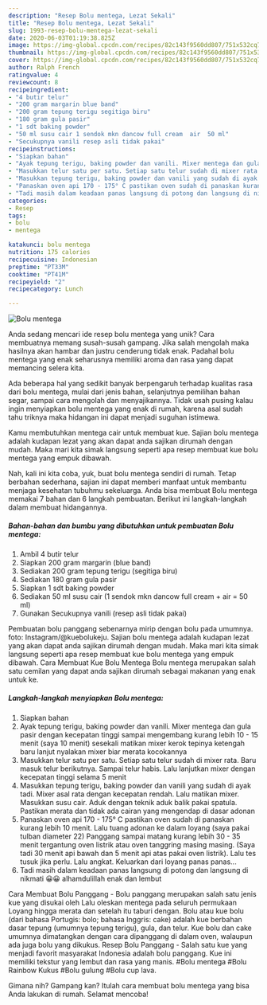 ```yaml
---
description: "Resep Bolu mentega, Lezat Sekali"
title: "Resep Bolu mentega, Lezat Sekali"
slug: 1993-resep-bolu-mentega-lezat-sekali
date: 2020-06-03T01:19:38.825Z
image: https://img-global.cpcdn.com/recipes/82c143f9560dd807/751x532cq70/bolu-mentega-foto-resep-utama.jpg
thumbnail: https://img-global.cpcdn.com/recipes/82c143f9560dd807/751x532cq70/bolu-mentega-foto-resep-utama.jpg
cover: https://img-global.cpcdn.com/recipes/82c143f9560dd807/751x532cq70/bolu-mentega-foto-resep-utama.jpg
author: Ralph French
ratingvalue: 4
reviewcount: 8
recipeingredient:
- "4 butir telur"
- "200 gram margarin blue band"
- "200 gram tepung terigu segitiga biru"
- "180 gram gula pasir"
- "1 sdt baking powder"
- "50 ml susu cair 1 sendok mkn dancow full cream  air  50 ml"
- "Secukupnya vanili resep asli tidak pakai"
recipeinstructions:
- "Siapkan bahan"
- "Ayak tepung terigu, baking powder dan vanili. Mixer mentega dan gula pasir dengan kecepatan tinggi sampai mengembang kurang lebih 10 - 15 menit (saya 10 menit) sesekali matikan mixer kerok tepinya ketengah baru lanjut nyalakan mixer biar merata kocokannya"
- "Masukkan telur satu per satu. Setiap satu telur sudah di mixer rata. Baru masuk telur berikutnya. Sampai telur habis. Lalu lanjutkan mixer dengan kecepatan tinggi selama 5 menit"
- "Masukkan tepung terigu, baking powder dan vanili yang sudah di ayak tadi. Mixer asal rata dengan kecepatan rendah. Lalu matikan mixer. Masukkan susu cair. Aduk dengan teknik aduk balik pakai spatula. Pastikan merata dan tidak ada cairan yang mengendap di dasar adonan"
- "Panaskan oven api 170 - 175° C pastikan oven sudah di panaskan kurang lebih 10 menit. Lalu tuang adonan ke dalam loyang (saya pakai tulban diameter 22) Panggang sampai matang kurang lebih 30 - 35 menit tergantung oven listrik atau oven tanggring masing masing. (Saya tadi 30 menit api bawah dan 5 menit api atas pakai oven listrik). Lalu tes tusuk jika perlu. Lalu angkat. Keluarkan dari loyang panas panas..."
- "Tadi masih dalam keadaan panas langsung di potong dan langsung di nikmati 😀😀 alhamdulillah enak dan lembut"
categories:
- Resep
tags:
- bolu
- mentega

katakunci: bolu mentega 
nutrition: 175 calories
recipecuisine: Indonesian
preptime: "PT33M"
cooktime: "PT41M"
recipeyield: "2"
recipecategory: Lunch

---
```



![Bolu mentega](https://img-global.cpcdn.com/recipes/82c143f9560dd807/751x532cq70/bolu-mentega-foto-resep-utama.jpg)

Anda sedang mencari ide resep bolu mentega yang unik? Cara membuatnya memang susah-susah gampang. Jika salah mengolah maka hasilnya akan hambar dan justru cenderung tidak enak. Padahal bolu mentega yang enak seharusnya memiliki aroma dan rasa yang dapat memancing selera kita.

Ada beberapa hal yang sedikit banyak berpengaruh terhadap kualitas rasa dari bolu mentega, mulai dari jenis bahan, selanjutnya pemilihan bahan segar, sampai cara mengolah dan menyajikannya. Tidak usah pusing kalau ingin menyiapkan bolu mentega yang enak di rumah, karena asal sudah tahu triknya maka hidangan ini dapat menjadi suguhan istimewa.

Kamu membutuhkan mentega cair untuk membuat kue. Sajian bolu mentega adalah kudapan lezat yang akan dapat anda sajikan dirumah dengan mudah. Maka mari kita simak langsung seperti apa resep membuat kue bolu mentega yang empuk dibawah.


Nah, kali ini kita coba, yuk, buat bolu mentega sendiri di rumah. Tetap berbahan sederhana, sajian ini dapat memberi manfaat untuk membantu menjaga kesehatan tubuhmu sekeluarga. Anda bisa membuat Bolu mentega memakai 7 bahan dan 6 langkah pembuatan. Berikut ini langkah-langkah dalam membuat hidangannya.

<!--inarticleads1-->

##### Bahan-bahan dan bumbu yang dibutuhkan untuk pembuatan Bolu mentega:

1. Ambil 4 butir telur
1. Siapkan 200 gram margarin (blue band)
1. Sediakan 200 gram tepung terigu (segitiga biru)
1. Sediakan 180 gram gula pasir
1. Siapkan 1 sdt baking powder
1. Sediakan 50 ml susu cair (1 sendok mkn dancow full cream + air = 50 ml)
1. Gunakan Secukupnya vanili (resep asli tidak pakai)


Pembuatan bolu panggang sebenarnya mirip dengan bolu pada umumnya. foto: Instagram/@kuebolukeju. Sajian bolu mentega adalah kudapan lezat yang akan dapat anda sajikan dirumah dengan mudah. Maka mari kita simak langsung seperti apa resep membuat kue bolu mentega yang empuk dibawah. Cara Membuat Kue Bolu Mentega Bolu mentega merupakan salah satu cemilan yang dapat anda sajikan dirumah sebagai makanan yang enak untuk ke. 

<!--inarticleads2-->

##### Langkah-langkah menyiapkan Bolu mentega:

1. Siapkan bahan
1. Ayak tepung terigu, baking powder dan vanili. Mixer mentega dan gula pasir dengan kecepatan tinggi sampai mengembang kurang lebih 10 - 15 menit (saya 10 menit) sesekali matikan mixer kerok tepinya ketengah baru lanjut nyalakan mixer biar merata kocokannya
1. Masukkan telur satu per satu. Setiap satu telur sudah di mixer rata. Baru masuk telur berikutnya. Sampai telur habis. Lalu lanjutkan mixer dengan kecepatan tinggi selama 5 menit
1. Masukkan tepung terigu, baking powder dan vanili yang sudah di ayak tadi. Mixer asal rata dengan kecepatan rendah. Lalu matikan mixer. Masukkan susu cair. Aduk dengan teknik aduk balik pakai spatula. Pastikan merata dan tidak ada cairan yang mengendap di dasar adonan
1. Panaskan oven api 170 - 175° C pastikan oven sudah di panaskan kurang lebih 10 menit. Lalu tuang adonan ke dalam loyang (saya pakai tulban diameter 22) Panggang sampai matang kurang lebih 30 - 35 menit tergantung oven listrik atau oven tanggring masing masing. (Saya tadi 30 menit api bawah dan 5 menit api atas pakai oven listrik). Lalu tes tusuk jika perlu. Lalu angkat. Keluarkan dari loyang panas panas...
1. Tadi masih dalam keadaan panas langsung di potong dan langsung di nikmati 😀😀 alhamdulillah enak dan lembut


Cara Membuat Bolu Panggang - Bolu panggang merupakan salah satu jenis kue yang disukai oleh Lalu oleskan mentega pada seluruh permukaan Loyang hingga merata dan setelah itu taburi dengan. Bolu atau kue bolu (dari bahasa Portugis: bolo; bahasa Inggris: cake) adalah kue berbahan dasar tepung (umumnya tepung terigu), gula, dan telur. Kue bolu dan cake umumnya dimatangkan dengan cara dipanggang di dalam oven, walaupun ada juga bolu yang dikukus. Resep Bolu Panggang - Salah satu kue yang menjadi favorit masyarakat Indonesia adalah bolu panggang. Kue ini memiliki tekstur yang lembut dan rasa yang manis. #Bolu mentega #Bolu Rainbow Kukus #Bolu gulung #Bolu cup lava. 

Gimana nih? Gampang kan? Itulah cara membuat bolu mentega yang bisa Anda lakukan di rumah. Selamat mencoba!

